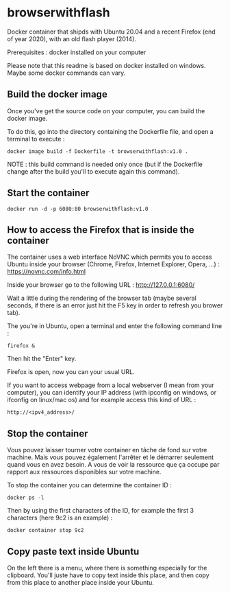 # browserwithflash
Docker container that shipds with Ubuntu 20.04 and a recent Firefox (end of year 2020), with an old flash player (2014).

Prerequisites : docker installed on your computer

Please note that this readme is based on docker installed on windows. Maybe some docker commands can vary.

## Build the docker image
Once you've get the source code on your computer, you can build the docker image.

To do this, go into the directory containing the Dockerfile file, and open a terminal to execute :
```shell
docker image build -f Dockerfile -t browserwithflash:v1.0 .
```

NOTE : this build command is needed only once (but if the Dockerfile change after the build you'll to execute again this command).

## Start the container
```shell
docker run -d -p 6080:80 browserwithflash:v1.0
```

## How to access the Firefox that is inside the container
The container uses a web interface NoVNC which permits you to access Ubuntu inside your browser (Chrome, Firefox, Internet Explorer, Opera, ...) : https://novnc.com/info.html

Inside your browser go to the following URL : http://127.0.0.1:6080/

Wait a little during the rendering of the browser tab (maybe several seconds, if there is an error just hit the F5 key in order to refresh you brower tab).

The you're in Ubuntu, open a terminal and enter the following command line :
```shell
firefox &
```
Then hit the "Enter" key.

Firefox is open, now you can your usual URL.

If you want to access webpage from a local webserver (I mean from your computer), you can identify your IP address (with ipconfig on windows, or ifconfig on linux/mac os) and for example access this kind of URL :
```shell
http://<ipv4_address>/
```

## Stop the container
Vous pouvez laisser tourner votre container en tâche de fond sur votre machine. Mais vous pouvez également l'arrêter et le démarrer seulement quand vous en avez besoin. 
A vous de voir la ressource que ça occupe par rapport aux ressources disponibles sur votre machine.

To stop the container you can determine the container ID :
```shell
docker ps -l
```
Then by using the first characters of the ID, for example the first 3 characters (here 9c2 is an example) :
```shell
docker container stop 9c2
```

## Copy paste text inside Ubuntu
On the left there is a menu, where there is something especially for the clipboard. You'll juste have to copy text inside this place, and then copy from this place to another place inside your Ubuntu.
